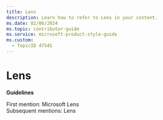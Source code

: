 ```yaml
---
title: Lens
description: Learn how to refer to Lens in your content.
ms.date: 02/06/2024
ms.topic: contributor-guide
ms.service: microsoft-product-style-guide
ms.custom:
  - TopicID 47545
---
```



# Lens

**Guidelines**

First mention: Microsoft Lens  
Subsequent mentions: Lens  

